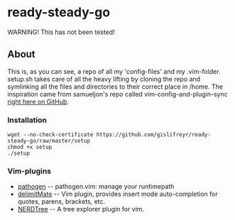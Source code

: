 ready-steady-go
========

WARNING! This has not been tested!

About
-----

This is, as you can see, a repo of all my 'config-files' and my .vim-folder. setup.sh takes care of all the heavy lifting by cloning the repo and symlinking all the files and directories to their correct place in /home. The inspiration came from samueljon's repo called vim-config-and-plugin-sync [right here on GitHub][1].

### Installation
	wget --no-check-certificate https://github.com/gislifreyr/ready-steady-go/raw/master/setup
	chmod +x setup
	./setup

### Vim-plugins

* [pathogen][2] -- pathogen.vim: manage your runtimepath
* [delimitMate][3] -- Vim plugin, provides insert mode auto-completion for quotes, parens, brackets, etc.
* [NERDTree][4] -- A tree explorer plugin for vim.

[1]: https://github.com/samueljon/vim-config-and-plugin-sync
[2]: https://github.com/tpope/vim-pathogen
[3]: https://github.com/Raimondi/delimitMate
[4]: https://github.com/scrooloose/nerdtree
